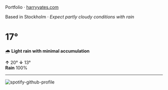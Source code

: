 Portfolio · [harryyates.com](https://harryyates.com)

<!-- WEATHER_START -->
Based in Stockholm · *Expect partly cloudy conditions with rain*

# 17°
🌧️ **Light rain with minimal accumulation**

**↑** 20° **↓** 13°  
**Rain** 100%

---
<!-- WEATHER_END -->

<p align="left">
  <a>
    <img src="https://spotify-github-profile.kittinanx.com/api/view?uid=bigbello&cover_image=true&theme=natemoo-re&show_offline=true&background_color=121212&interchange=false&bar_color=53b14f&bar_color_cover=false" alt="spotify-github-profile">
  </a>
</p>